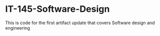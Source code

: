 # IT-145-Software-Design
This is code for the first artifact update that covers Software design and engineering 
